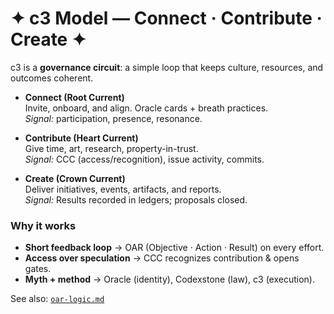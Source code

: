 # ✦ c3 Model — Connect · Contribute · Create ✦

c3 is a **governance circuit**: a simple loop that keeps culture, resources,
and outcomes coherent.

- **Connect (Root Current)**  
  Invite, onboard, and align. Oracle cards + breath practices.  
  *Signal:* participation, presence, resonance.

- **Contribute (Heart Current)**  
  Give time, art, research, property-in-trust.  
  *Signal:* CCC (access/recognition), issue activity, commits.

- **Create (Crown Current)**  
  Deliver initiatives, events, artifacts, and reports.  
  *Signal:* Results recorded in ledgers; proposals closed.

### Why it works
- **Short feedback loop** → OAR (Objective · Action · Result) on every effort.
- **Access over speculation** → CCC recognizes contribution & opens gates.
- **Myth + method** → Oracle (identity), Codexstone (law), c3 (execution).

See also: [`oar-logic.md`](oar-logic.md)

